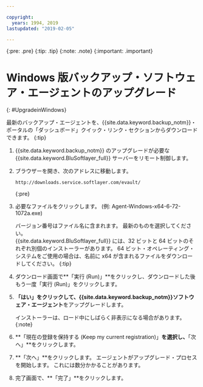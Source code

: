 ```yaml
---

copyright:
  years: 1994, 2019
lastupdated: "2019-02-05"

---
```

{:pre: .pre}
{:tip: .tip}
{:note: .note}
{:important: .important}

# Windows 版バックアップ・ソフトウェア・エージェントのアップグレード
{: #UpgradeinWindows}

最新のバックアップ・エージェントを、{{site.data.keyword.backup_notm}}・ポータルの「ダッシュボード」クイック・リンク・セクションからダウンロードできます。
{:tip}

1. {{site.data.keyword.backup_notm}} のアップグレードが必要な {{site.data.keyword.BluSoftlayer_full}} サーバーをリモート制御します。
2. ブラウザーを開き、次のアドレスに移動します。
   ```
   http://downloads.service.softlayer.com/evault/
   ```
   {:pre}
3. 必要なファイルをクリックします。 (例: Agent-Windows-x64-6-72-1072a.exe)

   バージョン番号はファイル名に含まれます。 最新のものを選択してください。 <br/>{{site.data.keyword.BluSoftlayer_full}} には、32 ビットと 64 ビットのそれぞれ別個のインストーラーがあります。 64 ビット・オペレーティング・システムをご使用の場合は、名前に x64 が含まれるファイルをダウンロードしてください。
   {:tip}
4. ダウンロード画面で**「実行 (Run)」**をクリックし、ダウンロードした後もう一度「実行 (Run)」をクリックします。
5. **「はい」**をクリックして、**{{site.data.keyword.backup_notm}}ソフトウェア・エージェント**をアップグレードします。

   インストーラーは、ロード中にしばらく非表示になる場合があります。
   {:note}
6. **「現在の登録を保持する (Keep my current registration)」**を選択し、**「次へ」**をクリックします。
7. **「次へ」**をクリックします。 エージェントがアップグレード・プロセスを開始します。 これには数分かかることがあります。
8. 完了画面で、**「完了」**をクリックします。
